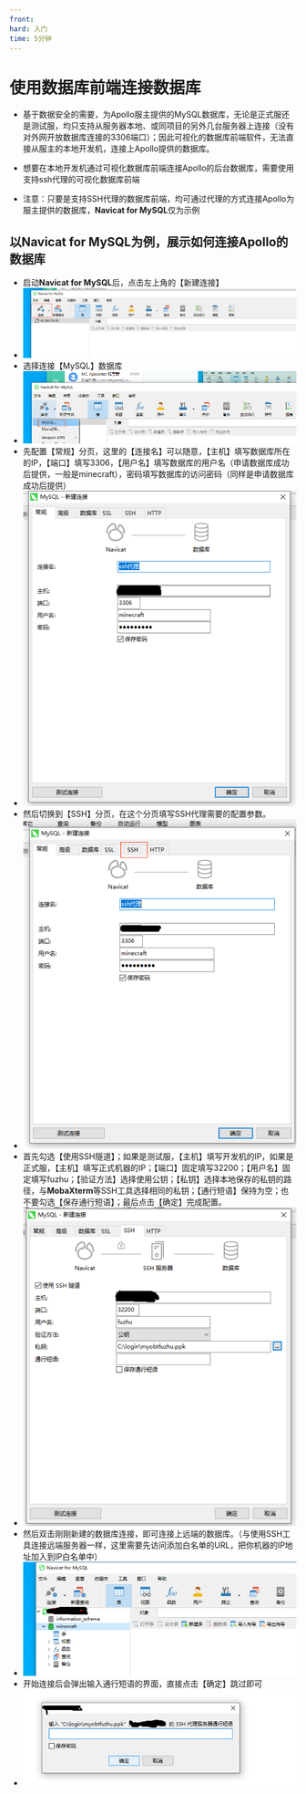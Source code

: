 ```yaml
---
front:
hard: 入门
time: 5分钟
---
```


# 使用数据库前端连接数据库

* 基于数据安全的需要，为Apollo服主提供的MySQL数据库，无论是正式服还是测试服，均只支持从服务器本地、或同项目的另外几台服务器上连接（没有对外网开放数据库连接的3306端口）；因此可视化的数据库前端软件，无法直接从服主的本地开发机，连接上Apollo提供的数据库。

* 想要在本地开发机通过可视化数据库前端连接Apollo的后台数据库，需要使用支持ssh代理的可视化数据库前端

* 注意：只要是支持SSH代理的数据库前端，均可通过代理的方式连接Apollo为服主提供的数据库，**Navicat for MySQL**仅为示例


## 以Navicat for MySQL为例，展示如何连接Apollo的数据库
- 启动**Navicat for MySQL**后，点击左上角的【新建连接】
- ![](./images/ssh_proxy01.png)
- 选择连接【MySQL】数据库
- ![](./images/ssh_proxy02.png)
- 先配置【常规】分页，这里的【连接名】可以随意，【主机】填写数据库所在的IP，【端口】填写3306，【用户名】填写数据库的用户名（申请数据库成功后提供，一般是minecraft），密码填写数据库的访问密码（同样是申请数据库成功后提供）
- ![](./images/ssh_proxy03.png)
- 然后切换到【SSH】分页，在这个分页填写SSH代理需要的配置参数。
- ![](./images/ssh_proxy04.png)
- 首先勾选【使用SSH隧道】；如果是测试服，【主机】填写开发机的IP，如果是正式服，【主机】填写正式机器的IP；【端口】固定填写32200；【用户名】固定填写fuzhu；【验证方法】选择使用公钥；【私钥】选择本地保存的私钥的路径，与**MobaXterm**等SSH工具选择相同的私钥；【通行短语】保持为空；也不要勾选【保存通行短语】；最后点击【确定】完成配置。
- ![](./images/ssh_proxy05.png)
- 然后双击刚刚新建的数据库连接，即可连接上远端的数据库。（与使用SSH工具连接远端服务器一样，这里需要先访问添加白名单的URL，把你机器的IP地址加入到IP白名单中）
- ![](./images/ssh_proxy06.png)
- 开始连接后会弹出输入通行短语的界面，直接点击【确定】跳过即可
- ![](./images/ssh_proxy07.png)



